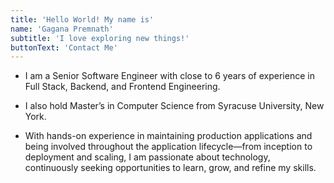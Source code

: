 ```yaml
---
title: 'Hello World! My name is'
name: 'Gagana Premnath'
subtitle: 'I love exploring new things!'
buttonText: 'Contact Me'
---
```


- I am a Senior Software Engineer with close to 6 years of experience in Full Stack, Backend, and Frontend Engineering. 
- I also hold Master’s in Computer Science from Syracuse University, New York. 

- With hands-on experience in maintaining production applications and being involved throughout the application lifecycle—from inception to deployment and scaling, I am passionate about technology, continuously seeking opportunities to learn, grow, and refine my skills.